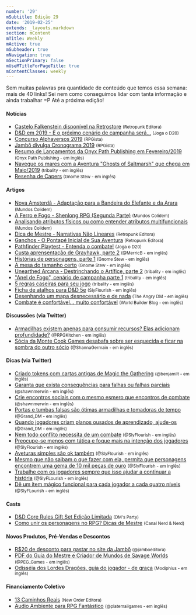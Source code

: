 ```yaml
---
number: '29'
mSubtitle: Edição 29
date: '2019-02-25'
extends: _layouts.markdown
section: mContent
mTitle: Weekly
mActive: true
mSubheader: true
mNavigation: true
mSectionPrimary: false
mUseMTitleForPageTitle: true
mContentClasses: weekly
---
```

Sem muitas palavras pra quantidade de conteúdo que temos essa semana: mais de 40 links! Sei nem como conseguimos lidar com tanta informação e ainda trabalhar =P Até a próxima edição!

#### Notícias

- [Castelo Falkenstein disponível na Retrostore] <small>(Retropunk Editora)</small>
- [D&D em 2019 - E o próximo cenário de campanha será...] <small>(Joga o D20)</small>
- [Concurso Alphaversos 2019] <small>(RPGista)</small>
- [Jambô divulga Cronograma 2019] <small>(RPGista)</small>
- [Resumo de Lançamentos da Onyx Path Publishing em Fevereiro/2019] <small>(Onyx Path Publishing - em inglês)</small>
- [Navegue os mares com a Aventura "Ghosts of Saltmarsh" que chega em Maio/2019] <small>(tribality - em inglês)</small>
- [Resenha de Capers] <small>(Gnome Stew - em inglês)</small>

#### Artigos

- [Nova Amsterdã - Adaptação para a Bandeira do Elefante e da Arara] <small>(Mundos Colidem)</small>
- [A Ferro e Fogo - Shenlong RPG (Segunda Parte)] <small>(Mundos Colidem)</small>
- [Analisando atributos físicos ou como entender atributos multifuncionais] <small>(Mundos Colidem)</small>
- [Dica de Mestre - Narrativas Não Lineares] <small>(Retropunk Editora)</small>
- [Ganchos - O Pontapé Inicial de Sua Aventura] <small>(Retropunk Editora)</small>
- [Pathfinder Playtest - Entenda o combate!] <small>(Joga o D20)</small>
- [Custa aprensentação de Grayhawk, parte 2] <small>(@MerricB - em inglês)</small>
- [Histórias de personagens, parte 1] <small>(Gnome Stew - em inglês)</small>
- [A mesa do tamanho certo] <small>(Gnome Stew - em inglês)</small>
- [Unearthed Arcana - Destrinchando o Artífice, parte 2] <small>(tribality - em inglês)</small>
- ["Anel de Fogo", cenário de campanha parte 1] <small>(tribality - em inglês)</small>
- [5 regras caseiras para seu jogo] <small>(tribality - em inglês)</small>
- [Ficha de atalhos para D&D 5e] <small>(SlyFlourish - em inglês)</small>
- [Desenhando um mapa desnecessário e de nada] <small>(The Angry DM - em inglês)</small>
- [Combate é confortável... muito confortável] <small>(World Builder Blog - em inglês)</small>

#### Discussões (via Twitter)

- [Armadilhas existem apenas para consumir recursos? Elas adicionam profundidade?] <small>(@RPGKitchen - em inglês)</small>
- [Sócia da Monte Cook Games desabafa sobre ser esquecida e ficar na sombra do outro sócio] <small>(@ShannaGermain - em inglês)</small>

#### Dicas (via Twitter)

- [Criado tokens com cartas antigas de Magic the Gathering] <small>(@benjamilt - em inglês)</small>
- [Garanta que exista consequências para falhas ou falhas parciais] <small>(@shawnmerwin - em inglês)</small>
- [Crie encontros sociais com o mesmo esmero que encontros de combate] <small>(@shawnmerwin - em inglês)</small>
- [Portas e tumbas falsas são ótimas armadilhas e tomadoras de tempo] <small>(@Grand_DM - em inglês)</small>
- [Quando jogadores criam planos ousados de aprendizado, ajude-os] <small>(@Grand_DM - em inglês)</small>
- [Nem todo conflito necessita de um combate] <small>(@SlyFlourish - em inglês)</small>
- [Preocupe-se menos com tática e foque mais na intenção dos jogadores] <small>(@SlyFlourish - em inglês)</small>
- [Aveturas simples são ok também] <small>(@SlyFlourish - em inglês)</small>
- [Mesmo que não saibam o que fazer com ela, permita que personagens encontrem uma gema de 10 mil peças de ouro] <small>(@SlyFlourish - em inglês)</small>
- [Trabalhe com os jogadores sempre que isso ajudar a continuar a história] <small>(@SlyFLourish - em inglês)</small>
- [Dê um item mágico funcional para cada jogador a cada quatro níveis] <small>(@SlyFLourish - em inglês)</small>

#### Casts

- [D&D Core Rules Gift Set Edição Limitada] <small>(DM's Party)</small>
- [Como unir os personagens no RPG? Dicas de Mestre] <small>(Canal Nerd & Nerd)</small>

#### Novos Produtos, Pré-Vendas e Descontos

- [R$20 de desconto para gastar no site da Jambô] <small>(@jamboeditora)</small>
- [PDF do Guia do Mestre e Criador de Mundos de Savage Worlds] <small>(@PEG_Games - em inglês)</small>
- [Odisséia dos Lordes Dragões, guia do jogador - de graça] <small>(Modiphius - em inglês)</small>

#### Financiamento Coletivo

- [13 Caminhos Reais] <small>(New Order Editora)</small>
- [Audio Ambiente para RPG Fantástico] <small>(@platemailgames - em inglês)</small>

[Castelo Falkenstein disponível na Retrostore]: http://retropunk.net/store/53-castelo-falkenstein
[D&D em 2019 - E o próximo cenário de campanha será...]: https://jogaod20.blogspot.com/2019/02/2019-cenario-campanha.html
[Concurso Alphaversos 2019]: http://rpgista.com.br/2019/02/27/concurso-alphaversos-2019/
[Jambô divulga Cronograma 2019]: http://rpgista.com.br/2019/02/28/jambo-divulga-cronograma-2019/
[Resumo de Lançamentos da Onyx Path Publishing em Fevereiro/2019]: http://theonyxpath.com/release-roundup-february-2019/
[Navegue os mares com a Aventura "Ghosts of Saltmarsh" que chega em Maio/2019]: https://www.tribality.com/2019/02/25/sail-the-seas-with-ghosts-of-saltmarsh-adventure-coming-may-2019/
[Resenha de Capers]: https://gnomestew.com/capers-review/
[Nova Amsterdã - Adaptação para a Bandeira do Elefante e da Arara]: https://www.mundoscolidem.com.br/nova-amsterda-adaptacao-para-a-bandeira-do-elefante-e-da-arara/
[A Ferro e Fogo - Shenlong RPG (Segunda Parte)]: https://www.mundoscolidem.com.br/shenlong-rpg-conceito/
[Analisando atributos físicos ou como entender atributos multifuncionais]: https://www.mundoscolidem.com.br/analisando-atributos-fisicos-ou-como-jogar-ja-ken-po-em-dd-5a-edicao/
[Dica de Mestre - Narrativas Não Lineares]: http://retropunk.net/editora/dica-de-mestre-narrativas-nao-lineares/
[Ganchos - O Pontapé Inicial de Sua Aventura]: http://retropunk.net/editora/ganchos-o-pontape-inicial-de-sua-aventura/
[Pathfinder Playtest - Entenda o combate!]: https://jogaod20.blogspot.com/2019/02/combate-pathfinderplaytest.html
[Custa aprensentação de Grayhawk, parte 2]: https://merricb.com/2019/02/28/a-short-introduction-to-greyhawk-part-2/
[Histórias de personagens, parte 1]: https://gnomestew.com/pc-backgrounds-part-1/
[A mesa do tamanho certo]: https://gnomestew.com/the-right-size-table/
[Unearthed Arcana - Destrinchando o Artífice, parte 2]: https://www.tribality.com/2019/03/03/unearthed-arcana-artificer-breakdown-part-two/
["Anel de Fogo", cenário de campanha parte 1]: https://www.tribality.com/2019/02/25/ring-of-fire-campaign-setting-p1/
[5 regras caseiras para seu jogo]: https://www.tribality.com/2019/02/26/5-homebrew-rules-for-your-game/
[Ficha de atalhos para D&D 5e]: http://slyflourish.com/revised_5e_cheat_sheet.html
[Desenhando um mapa desnecessário e de nada]: https://theangrygm.com/drawing-an-unnecessary-map/
[Combate é confortável... muito confortável]: https://worldbuilderblog.me/2019/02/28/combat-is-comfortable-too-comfortable/
[Armadilhas existem apenas para consumir recursos? Elas adicionam profundidade?]: https://twitter.com/RPGKitchen/status/1101958965351645191
[Sócia da Monte Cook Games desabafa sobre ser esquecida e ficar na sombra do outro sócio]: https://twitter.com/ShannaGermain/status/1101897711815614464
[Criado tokens com cartas antigas de Magic the Gathering]: https://twitter.com/benjamilt/status/1101680080764297221
[Garanta que exista consequências para falhas ou falhas parciais]: https://twitter.com/shawnmerwin/status/1100064542015528962
[Crie encontros sociais com o mesmo esmero que encontros de combate]: https://twitter.com/shawnmerwin/status/1100426297933811713
[Portas e tumbas falsas são ótimas armadilhas e tomadoras de tempo]: https://twitter.com/Grand_DM/status/1101499335383154691
[Quando jogadores criam planos ousados de aprendizado, ajude-os]: https://twitter.com/Grand_DM/status/1101960873546010624
[Nem todo conflito necessita de um combate]: https://twitter.com/SlyFlourish/status/1100458044503281665
[Preocupe-se menos com tática e foque mais na intenção dos jogadores]: https://twitter.com/SlyFlourish/status/1100800293409828864
[Aveturas simples são ok também]: https://twitter.com/SlyFlourish/status/1101540167075225601
[Mesmo que não saibam o que fazer com ela, permita que personagens encontrem uma gema de 10 mil peças de ouro]: https://twitter.com/SlyFlourish/status/1101932722828779520
[Trabalhe com os jogadores sempre que isso ajudar a continuar a história]: https://twitter.com/SlyFlourish/status/1100074279771799553
[Dê um item mágico funcional para cada jogador a cada quatro níveis]: https://twitter.com/SlyFlourish/status/1102310203167518721
[D&D Core Rules Gift Set Edição Limitada]: https://www.youtube.com/watch?v=_2AbAfitNcU
[Como unir os personagens no RPG? Dicas de Mestre]: https://www.youtube.com/watch?v=blEarS22Tec&feature=youtu.be
[R$20 de desconto para gastar no site da Jambô]: https://twitter.com/jamboeditora/status/1100033058256891904
[PDF do Guia do Mestre e Criador de Mundos de Savage Worlds]: https://www.peginc.com/store/savage-worlds-world-builders-guide-pdf-swade/
[Odisséia dos Lordes Dragões, guia do jogador - de graça]: https://www.modiphius.net/products/odyssey-of-the-dragonlords-players-guide-free
[13 Caminhos Reais]: https://www.catarse.me/13_caminhos-reais
[Audio Ambiente para RPG Fantástico]: https://www.kickstarter.com/projects/1281758745/fantasy-environment-rpg-audio
